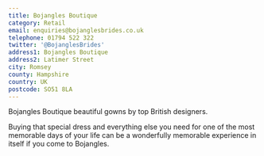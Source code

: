 ```yaml
---
title: Bojangles Boutique
category: Retail
email: enquiries@bojanglesbrides.co.uk
telephone: 01794 522 322
twitter: '@BojanglesBrides'
address1: Bojangles Boutique
address2: Latimer Street
city: Romsey
county: Hampshire
country: UK
postcode: SO51 8LA
---
```

Bojangles Boutique beautiful gowns by top British designers.

Buying that special dress and everything else you need for one of the most memorable days of your life can be a wonderfully memorable experience in itself if you come to Bojangles.

